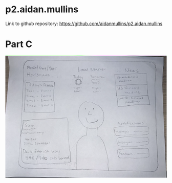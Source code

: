 # p2.aidan.mullins
Link to github repository: https://github.com/aidanmullins/p2.aidan.mullins

# Part C

![](p2.aidan.mullins.png)
